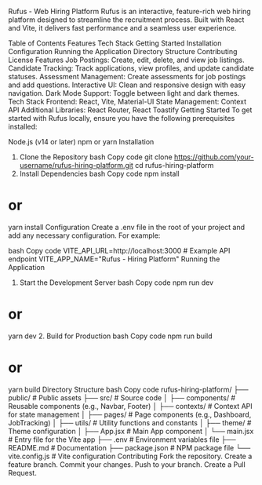 Rufus - Web Hiring Platform
Rufus is an interactive, feature-rich web hiring platform designed to streamline the recruitment process. Built with React and Vite, it delivers fast performance and a seamless user experience.

Table of Contents
Features
Tech Stack
Getting Started
Installation
Configuration
Running the Application
Directory Structure
Contributing
License
Features
Job Postings: Create, edit, delete, and view job listings.
Candidate Tracking: Track applications, view profiles, and update candidate statuses.
Assessment Management: Create assessments for job postings and add questions.
Interactive UI: Clean and responsive design with easy navigation.
Dark Mode Support: Toggle between light and dark themes.
Tech Stack
Frontend: React, Vite, Material-UI
State Management: Context API
Additional Libraries: React Router, React Toastify
Getting Started
To get started with Rufus locally, ensure you have the following prerequisites installed:

Node.js (v14 or later)
npm or yarn
Installation
1. Clone the Repository
bash
Copy code
git clone https://github.com/your-username/rufus-hiring-platform.git
cd rufus-hiring-platform
2. Install Dependencies
bash
Copy code
npm install
# or
yarn install
Configuration
Create a .env file in the root of your project and add any necessary configuration. For example:

bash
Copy code
VITE_API_URL=http://localhost:3000  # Example API endpoint
VITE_APP_NAME="Rufus - Hiring Platform"
Running the Application
1. Start the Development Server
bash
Copy code
npm run dev
# or
yarn dev
2. Build for Production
bash
Copy code
npm run build
# or
yarn build
Directory Structure
bash
Copy code
rufus-hiring-platform/
├── public/                  # Public assets
├── src/                     # Source code
│   ├── components/          # Reusable components (e.g., Navbar, Footer)
│   ├── contexts/            # Context API for state management
│   ├── pages/               # Page components (e.g., Dashboard, JobTracking)
│   ├── utils/               # Utility functions and constants
│   ├── theme/               # Theme configuration
│   ├── App.jsx              # Main App component
│   └── main.jsx             # Entry file for the Vite app
├── .env                     # Environment variables file
├── README.md                # Documentation
├── package.json             # NPM package file
└── vite.config.js           # Vite configuration
Contributing
Fork the repository.
Create a feature branch.
Commit your changes.
Push to your branch.
Create a Pull Request.
